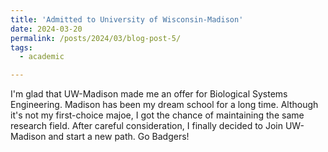 ```yaml
---
title: 'Admitted to University of Wisconsin-Madison'
date: 2024-03-20
permalink: /posts/2024/03/blog-post-5/
tags:
  - academic

---
```


I'm glad that UW-Madison made me an offer for Biological Systems Engineering. Madison has been my dream school for a long time. Although it's not my first-choice majoe, I got the chance of 
maintaining the same research field. After careful consideration, I finally decided to Join UW-Madison and start a new path. Go Badgers!
